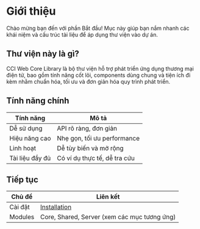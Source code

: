 # Giới thiệu

Chào mừng bạn đến với phần Bắt đầu! Mục này giúp bạn nắm nhanh các khái niệm và cấu trúc tài liệu để áp dụng thư viện vào dự án.

## Thư viện này là gì?

CCI Web Core Library là bộ thư viện hỗ trợ phát triển ứng dụng thương mại điện tử, bao gồm tính năng cốt lõi, components dùng chung và tiện ích đi kèm nhằm chuẩn hóa, tối ưu và đơn giản hóa quy trình phát triển.

## Tính năng chính

| Tính năng       | Mô tả                        |
| --------------- | ---------------------------- |
| Dễ sử dụng      | API rõ ràng, đơn giản        |
| Hiệu năng cao   | Nhẹ gọn, tối ưu performance  |
| Linh hoạt       | Dễ tùy biến và mở rộng       |
| Tài liệu đầy đủ | Có ví dụ thực tế, dễ tra cứu |

## Tiếp tục

| Chủ đề  | Liên kết                                     |
| ------- | -------------------------------------------- |
| Cài đặt | [Installation](./installation.md)            |
| Modules | Core, Shared, Server (xem các mục tương ứng) |

